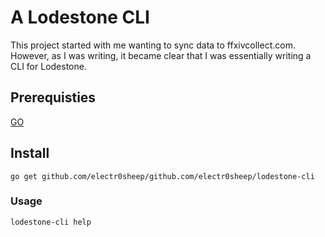 # A Lodestone CLI
This project started with me wanting to sync data to ffxivcollect.com.
However, as I was writing, it became clear that I was essentially writing a CLI
for Lodestone.
## Prerequisties
[GO](https://golang.org/)
## Install
```
go get github.com/electr0sheep/github.com/electr0sheep/lodestone-cli
```
### Usage
```
lodestone-cli help
```